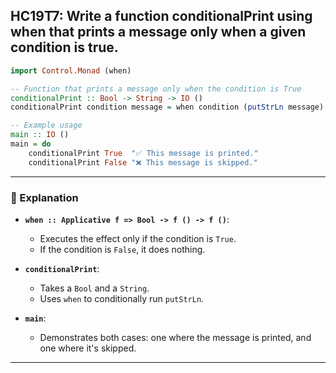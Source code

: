 HC19T7: Write a function conditionalPrint using when that prints a message only when a given condition is true.
---



```haskell
import Control.Monad (when)

-- Function that prints a message only when the condition is True
conditionalPrint :: Bool -> String -> IO ()
conditionalPrint condition message = when condition (putStrLn message)

-- Example usage
main :: IO ()
main = do
    conditionalPrint True  "✅ This message is printed."
    conditionalPrint False "❌ This message is skipped."
```

---

### 🧠 Explanation

- **`when :: Applicative f => Bool -> f () -> f ()`**:
  - Executes the effect only if the condition is `True`.
  - If the condition is `False`, it does nothing.

- **`conditionalPrint`**:
  - Takes a `Bool` and a `String`.
  - Uses `when` to conditionally run `putStrLn`.

- **`main`**:
  - Demonstrates both cases: one where the message is printed, and one where it's skipped.

---

